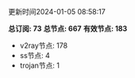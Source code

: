 更新时间2024-01-05 08:58:17

**总订阅: 73**
**总节点: 667**
**有效节点: 183**
- v2ray节点: 178
- ss节点: 4
- trojan节点: 1

